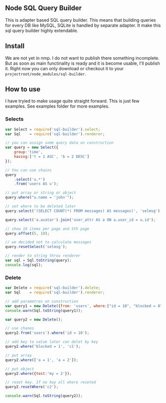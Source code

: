 ## Node SQL Query Builder

This is adapter based SQL query builder. This means that building queries for every DB like MySQL, SQLite is handled by separate adapter. It make this sql query builder highly extendable.


## Install

We are not yet in nmp. I do not want to publish there something incomplete. But as soon as main functinality is ready and it is become usable, I'll publish it. Right now you can only download or checkout it to your `projectroot/node_modules/sql-builder`. 

## How to use

I have tryied to make usage quite straight forward. This is just few examples. See examples folder for more examples.

### Selects

```js
var Select = require('sql-builder').select;
var Sql    = require('sql-builder').renderer;

// you can assign some query data on construction
var query = new Select({
	group:'time', 
	having:['t = 1 ASC', 'b = 2 DESC']
});

// You can use chains
query
	.select('u.*')
	.from('users AS u');

// put array or string or object
query.where("u.name = 'john'");

// set where to be deleted later
query.select('(SELECT COUNT(*) FROM messages) AS messages)', 'selmsg');

query.select('a.avatar').join('user_attr AS a ON a.user_id = u.id');

// show 10 items per page and 5th page
query.offset(5, 10);

// we decided not to calculate messages
query.resetSelect('selmsg');

// render to string throu renderer
var sql = Sql.toString(query);
console.log(sql);
```

### Delete

```js
var Delete = require('sql-builder').delete;
var Sql    = require('sql-builder').renderer;

// add parametres on cunstruction
var query1 = new Delete({from: 'users', where:["id = 10", "blocked = 0"]});
console.warn(Sql.toString(query1));

var query2 = new Delete();

// use chanes
query2.from('users').where('id = 10');

// add key to value later can delet by key
query2.where('blocked = 1', 'c1');

// put array
query2.where(['a = 1', 'a = 2']);

// put object
query2.where({test:'my = 2'});

// reset key. If no key all where reseted
query2.resetWhere('c2');

console.warn(Sql.toString(query2));
```